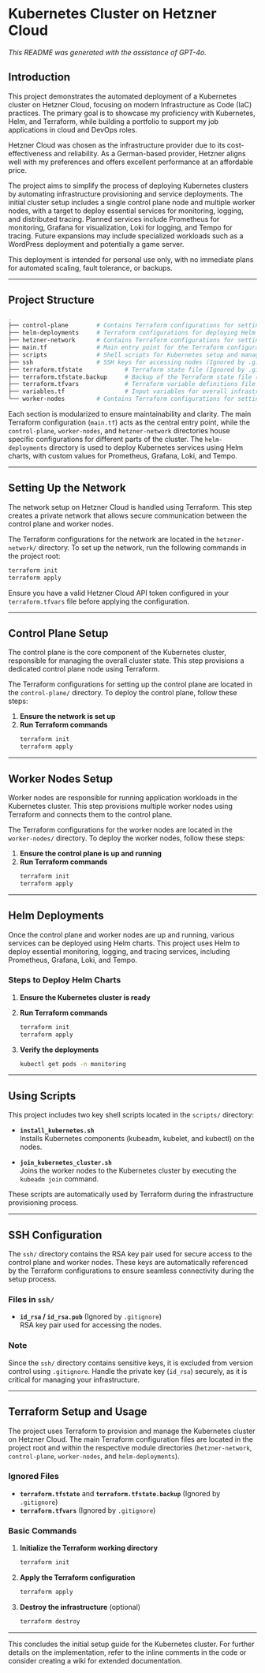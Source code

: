 # **Kubernetes Cluster on Hetzner Cloud**

*This README was generated with the assistance of GPT-4o.*

## **Introduction**

This project demonstrates the automated deployment of a Kubernetes cluster on Hetzner Cloud, focusing on modern Infrastructure as Code (IaC) practices. The primary goal is to showcase my proficiency with Kubernetes, Helm, and Terraform, while building a portfolio to support my job applications in cloud and DevOps roles.

Hetzner Cloud was chosen as the infrastructure provider due to its cost-effectiveness and reliability. As a German-based provider, Hetzner aligns well with my preferences and offers excellent performance at an affordable price.

The project aims to simplify the process of deploying Kubernetes clusters by automating infrastructure provisioning and service deployments. The initial cluster setup includes a single control plane node and multiple worker nodes, with a target to deploy essential services for monitoring, logging, and distributed tracing. Planned services include Prometheus for monitoring, Grafana for visualization, Loki for logging, and Tempo for tracing. Future expansions may include specialized workloads such as a WordPress deployment and potentially a game server.

This deployment is intended for personal use only, with no immediate plans for automated scaling, fault tolerance, or backups.

---

## **Project Structure**

```bash
.
├── control-plane        # Contains Terraform configurations for setting up the control plane node
├── helm-deployments     # Terraform configurations for deploying Helm charts
├── hetzner-network      # Contains Terraform configurations for setting up the Hetzner network
├── main.tf              # Main entry point for the Terraform configuration
├── scripts              # Shell scripts for Kubernetes setup and management
├── ssh                  # SSH keys for accessing nodes (Ignored by .gitignore)
├── terraform.tfstate            # Terraform state file (Ignored by .gitignore)
├── terraform.tfstate.backup     # Backup of the Terraform state file (Ignored by .gitignore)
├── terraform.tfvars             # Terraform variable definitions file (Ignored by .gitignore)
├── variables.tf                 # Input variables for overall infrastructure
└── worker-nodes         # Contains Terraform configurations for setting up worker nodes
```

Each section is modularized to ensure maintainability and clarity. The main Terraform configuration (`main.tf`) acts as the central entry point, while the `control-plane`, `worker-nodes`, and `hetzner-network` directories house specific configurations for different parts of the cluster. The `helm-deployments` directory is used to deploy Kubernetes services using Helm charts, with custom values for Prometheus, Grafana, Loki, and Tempo.

---

## **Setting Up the Network**

The network setup on Hetzner Cloud is handled using Terraform. This step creates a private network that allows secure communication between the control plane and worker nodes.

The Terraform configurations for the network are located in the `hetzner-network/` directory. To set up the network, run the following commands in the project root:

```bash
terraform init
terraform apply
```

Ensure you have a valid Hetzner Cloud API token configured in your `terraform.tfvars` file before applying the configuration.

---

## **Control Plane Setup**

The control plane is the core component of the Kubernetes cluster, responsible for managing the overall cluster state. This step provisions a dedicated control plane node using Terraform.

The Terraform configurations for setting up the control plane are located in the `control-plane/` directory. To deploy the control plane, follow these steps:

1. **Ensure the network is set up**  
2. **Run Terraform commands**  
   ```bash
   terraform init
   terraform apply
   ```

---

## **Worker Nodes Setup**

Worker nodes are responsible for running application workloads in the Kubernetes cluster. This step provisions multiple worker nodes using Terraform and connects them to the control plane.

The Terraform configurations for the worker nodes are located in the `worker-nodes/` directory. To deploy the worker nodes, follow these steps:

1. **Ensure the control plane is up and running**  
2. **Run Terraform commands**  
   ```bash
   terraform init
   terraform apply
   ```

---

## **Helm Deployments**

Once the control plane and worker nodes are up and running, various services can be deployed using Helm charts. This project uses Helm to deploy essential monitoring, logging, and tracing services, including Prometheus, Grafana, Loki, and Tempo.

### **Steps to Deploy Helm Charts**

1. **Ensure the Kubernetes cluster is ready**  
2. **Run Terraform commands**  
   ```bash
   terraform init
   terraform apply
   ```

3. **Verify the deployments**  
   ```bash
   kubectl get pods -n monitoring
   ```

---

## **Using Scripts**

This project includes two key shell scripts located in the `scripts/` directory:

- **`install_kubernetes.sh`**  
  Installs Kubernetes components (kubeadm, kubelet, and kubectl) on the nodes.

- **`join_kubernetes_cluster.sh`**  
  Joins the worker nodes to the Kubernetes cluster by executing the `kubeadm join` command.

These scripts are automatically used by Terraform during the infrastructure provisioning process.

---

## **SSH Configuration**

The `ssh/` directory contains the RSA key pair used for secure access to the control plane and worker nodes. These keys are automatically referenced by the Terraform configurations to ensure seamless connectivity during the setup process.

### **Files in `ssh/`**

- **`id_rsa` / `id_rsa.pub`** (Ignored by `.gitignore`)  
  RSA key pair used for accessing the nodes.

### **Note**  
Since the `ssh/` directory contains sensitive keys, it is excluded from version control using `.gitignore`. Handle the private key (`id_rsa`) securely, as it is critical for managing your infrastructure.

---

## **Terraform Setup and Usage**

The project uses Terraform to provision and manage the Kubernetes cluster on Hetzner Cloud. The main Terraform configuration files are located in the project root and within the respective module directories (`hetzner-network`, `control-plane`, `worker-nodes`, and `helm-deployments`).

### **Ignored Files**

- **`terraform.tfstate`** and **`terraform.tfstate.backup`** (Ignored by `.gitignore`)  
- **`terraform.tfvars`** (Ignored by `.gitignore`)  

### **Basic Commands**

1. **Initialize the Terraform working directory**  
   ```bash
   terraform init
   ```

2. **Apply the Terraform configuration**  
   ```bash
   terraform apply
   ```

3. **Destroy the infrastructure** (optional)  
   ```bash
   terraform destroy
   ```

---

This concludes the initial setup guide for the Kubernetes cluster. For further details on the implementation, refer to the inline comments in the code or consider creating a wiki for extended documentation.
